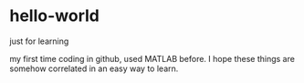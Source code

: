 # hello-world
just for learning

my first time coding in github, used MATLAB before.
I hope these things are somehow correlated in an easy way to learn.
